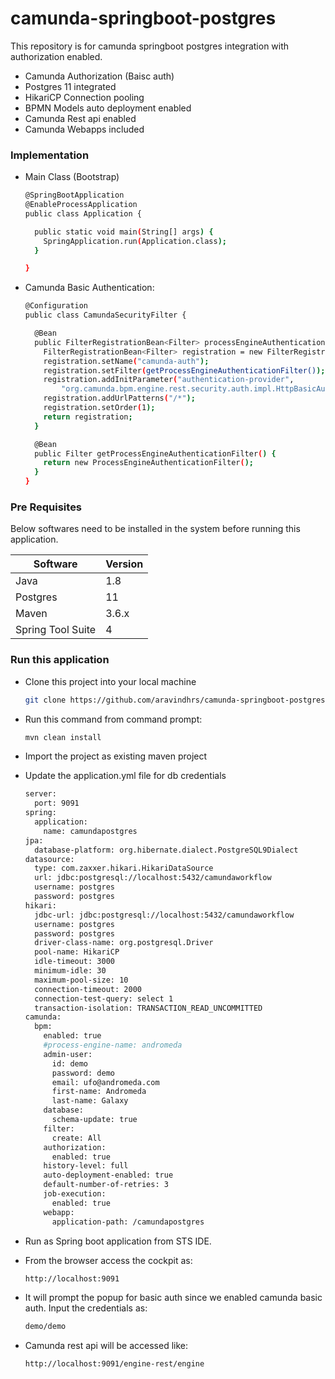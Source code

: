# camunda-springboot-postgres
This repository is for camunda springboot postgres integration with authorization enabled.

  - Camunda Authorization (Baisc auth)
  - Postgres 11 integrated
  - HikariCP Connection pooling
  - BPMN Models auto deployment enabled
  - Camunda Rest api enabled
  - Camunda Webapps included
  
### Implementation

- Main Class (Bootstrap)
	```sh
	@SpringBootApplication
	@EnableProcessApplication
	public class Application {
	
	  public static void main(String[] args) {
	    SpringApplication.run(Application.class);
	  }
	
	}
	
	```
- Camunda Basic Authentication:
	```sh
	@Configuration
	public class CamundaSecurityFilter {

	  @Bean
	  public FilterRegistrationBean<Filter> processEngineAuthenticationFilter() {
	    FilterRegistrationBean<Filter> registration = new FilterRegistrationBean<>();
	    registration.setName("camunda-auth");
	    registration.setFilter(getProcessEngineAuthenticationFilter());
	    registration.addInitParameter("authentication-provider",
	        "org.camunda.bpm.engine.rest.security.auth.impl.HttpBasicAuthenticationProvider");
	    registration.addUrlPatterns("/*");
	    registration.setOrder(1);
	    return registration;
	  }
	
	  @Bean
	  public Filter getProcessEngineAuthenticationFilter() {
	    return new ProcessEngineAuthenticationFilter();
	  }
	}
	```  

### Pre Requisites

Below softwares need to be installed in the system before running this application.

| Software | Version |
| ------ | ------ |
| Java | 1.8 |
| Postgres | 11 |
| Maven | 3.6.x |
| Spring Tool Suite | 4 |

### Run this application

- Clone this project into your local machine
    ```sh
    git clone https://github.com/aravindhrs/camunda-springboot-postgres.git
    ```
- Run this command from command prompt:
    ```sh
    mvn clean install
    ```
- Import the project as existing maven project

- Update the application.yml file for db credentials
    ```sh
    server:
      port: 9091 
    spring:
      application:
        name: camundapostgres
    jpa:
      database-platform: org.hibernate.dialect.PostgreSQL9Dialect
    datasource:
      type: com.zaxxer.hikari.HikariDataSource
      url: jdbc:postgresql://localhost:5432/camundaworkflow
      username: postgres
      password: postgres
    hikari:
      jdbc-url: jdbc:postgresql://localhost:5432/camundaworkflow
      username: postgres
      password: postgres
      driver-class-name: org.postgresql.Driver
      pool-name: HikariCP
      idle-timeout: 3000
      minimum-idle: 30
      maximum-pool-size: 10
      connection-timeout: 2000
      connection-test-query: select 1
      transaction-isolation: TRANSACTION_READ_UNCOMMITTED
    camunda:
      bpm:
        enabled: true
        #process-engine-name: andromeda
        admin-user:
          id: demo
          password: demo
          email: ufo@andromeda.com
          first-name: Andromeda
          last-name: Galaxy
        database:
          schema-update: true
        filter:
          create: All
        authorization:
          enabled: true
        history-level: full
        auto-deployment-enabled: true
        default-number-of-retries: 3
        job-execution:
          enabled: true
        webapp:
          application-path: /camundapostgres      
    ```
- Run as Spring boot application from STS IDE.

- From the browser access the cockpit as:
    ```sh
    http://localhost:9091
    ```
- It will prompt the popup for basic auth since we enabled camunda basic auth. Input the credentials as: 
    ```sh
    demo/demo
    ```
- Camunda rest api will be accessed like:
    ```sh
    http://localhost:9091/engine-rest/engine
    ```
